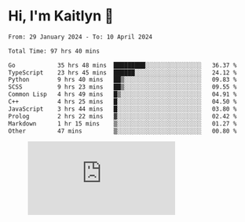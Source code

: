 # Hi, I'm Kaitlyn 👋
<!--START_SECTION:waka-->

```txt
From: 29 January 2024 - To: 10 April 2024

Total Time: 97 hrs 40 mins

Go            35 hrs 48 mins  █████████░░░░░░░░░░░░░░░░   36.37 %
TypeScript    23 hrs 45 mins  ██████░░░░░░░░░░░░░░░░░░░   24.12 %
Python        9 hrs 40 mins   ██▒░░░░░░░░░░░░░░░░░░░░░░   09.83 %
SCSS          9 hrs 23 mins   ██▒░░░░░░░░░░░░░░░░░░░░░░   09.55 %
Common Lisp   4 hrs 49 mins   █▒░░░░░░░░░░░░░░░░░░░░░░░   04.91 %
C++           4 hrs 25 mins   █░░░░░░░░░░░░░░░░░░░░░░░░   04.50 %
JavaScript    3 hrs 44 mins   █░░░░░░░░░░░░░░░░░░░░░░░░   03.80 %
Prolog        2 hrs 22 mins   ▓░░░░░░░░░░░░░░░░░░░░░░░░   02.42 %
Markdown      1 hr 15 mins    ▒░░░░░░░░░░░░░░░░░░░░░░░░   01.27 %
Other         47 mins         ▒░░░░░░░░░░░░░░░░░░░░░░░░   00.80 %
```

<!--END_SECTION:waka-->

<figure><embed src="https://wakatime.com/share/@018d58bc-3d22-46c9-b2d7-4ed36fb8172d/243b5d9b-77cd-4133-89ff-dcc8f225fa18.svg"></embed></figure>

